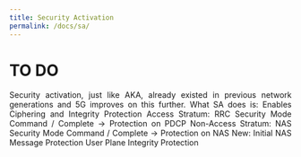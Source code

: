 ```yaml
---
title: Security Activation
permalink: /docs/sa/
---
```

<style>body {text-align: justify}</style>

# TO DO

Security activation, just like AKA, already existed in previous network generations and 5G improves on this further. What SA does is:
Enables Ciphering and Integrity Protection
Access Stratum: RRC Security Mode Command / Complete → Protection on PDCP
Non-Access Stratum: NAS Security Mode Command / Complete → Protection on NAS
New:
Initial NAS Message Protection
User Plane Integrity Protection
